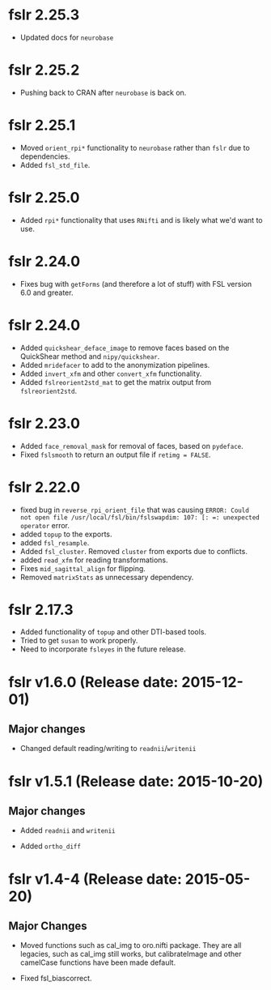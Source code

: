 # fslr 2.25.3

- Updated docs for `neurobase`

# fslr 2.25.2

- Pushing back to CRAN after `neurobase` is back on.

# fslr 2.25.1

- Moved `orient_rpi*` functionality to `neurobase` rather than `fslr` due to dependencies.
- Added `fsl_std_file`.

# fslr 2.25.0

- Added `rpi*` functionality that uses `RNifti` and is likely what we'd want to use.

# fslr 2.24.0

- Fixes bug with `getForms` (and therefore a lot of stuff) with FSL version 6.0 and greater.

# fslr 2.24.0

- Added `quickshear_deface_image` to remove faces based on the QuickShear method and `nipy/quickshear`.
- Added `mridefacer` to add to the anonymization pipelines.
- Added `invert_xfm` and other `convert_xfm` functionality.
- Added `fslreorient2std_mat` to get the matrix output from `fslreorient2std`.


# fslr 2.23.0

- Added `face_removal_mask` for removal of faces, based on `pydeface`.
- Fixed `fslsmooth` to return an output file if `retimg = FALSE`.

# fslr 2.22.0

- fixed bug in `reverse_rpi_orient_file` that was causing `ERROR: Could not open file /usr/local/fsl/bin/fslswapdim: 107: [: =: unexpected operator` error.
- added `topup` to the exports.
- added `fsl_resample`.
- Added `fsl_cluster`.   Removed `cluster` from exports due to conflicts.
- added `read_xfm` for reading transformations.
- Fixes `mid_sagittal_align` for flipping.
- Removed `matrixStats` as unnecessary dependency.
 

# fslr 2.17.3

- Added functionality of `topup` and other DTI-based tools.
- Tried to get `susan` to work properly.
- Need to incorporate `fsleyes` in the future release.

# fslr v1.6.0 (Release date: 2015-12-01)

## Major changes

* Changed default reading/writing to `readnii`/`writenii`

# fslr v1.5.1 (Release date: 2015-10-20)

## Major changes

* Added `readnii` and `writenii`

* Added `ortho_diff`

# fslr v1.4-4 (Release date: 2015-05-20)

## Major Changes

* Moved functions such as cal_img to oro.nifti package.  They are all legacies, such as cal_img still works, but calibrateImage and other camelCase functions have been made default.

* Fixed fsl_biascorrect.  